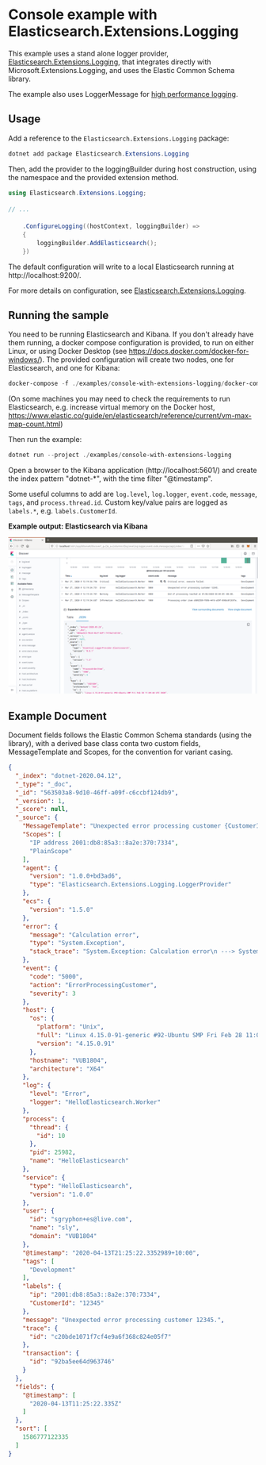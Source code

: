 # Console example with Elasticsearch.Extensions.Logging 

This example uses a stand alone logger provider, [Elasticsearch.Extensions.Logging](../../src/Elasticsearch.Extensions.Logging), that integrates directly with Microsoft.Extensions.Logging, and uses the Elastic Common Schema library.

The example also uses LoggerMessage for [high performance logging](https://docs.microsoft.com/en-us/aspnet/core/fundamentals/logging/loggermessage).

## Usage

Add a reference to the `Elasticsearch.Extensions.Logging` package:

```powershell
dotnet add package Elasticsearch.Extensions.Logging
```

Then, add the provider to the loggingBuilder during host construction, using the namespace and the provided extension method. 

```c#
using Elasticsearch.Extensions.Logging;

// ...

    .ConfigureLogging((hostContext, loggingBuilder) =>
    {
        loggingBuilder.AddElasticsearch();
    })
```

The default configuration will write to a local Elasticsearch running at http://localhost:9200/.

For more details on configuration, see [Elasticsearch.Extensions.Logging](../../src/Elasticsearch.Extensions.Logging).

## Running the sample

You need to be running Elasticsearch and Kibana. If you don't already have them running, a docker compose configuration is provided, to run on either Linux, or using Docker Desktop (see https://docs.docker.com/docker-for-windows/). The provided configuration will create two nodes, one for Elasticsearch, and one for Kibana:

```powershell
docker-compose -f ./examples/console-with-extensions-logging/docker-compose.yml up
```

(On some machines you may need to check the requirements to run Elasticsearch, e.g. increase virtual memory on the Docker host, https://www.elastic.co/guide/en/elasticsearch/reference/current/vm-max-map-count.html)

Then run the example:

```powershell
dotnet run --project ./examples/console-with-extensions-logging
```

Open a browser to the Kibana application (http://localhost:5601/) and create the index pattern "dotnet-*", with the time filter "@timestamp".

Some useful columns to add are `log.level`, `log.logger`, `event.code`, `message`, `tags`, and `process.thread.id`. Custom 
key/value pairs are logged as `labels.*`, e.g. `labels.CustomerId`.

**Example output: Elasticsearch via Kibana** 

![Example - Elasticsearch Kibana](example-elasticsearch-kibana.png)

## Example Document

Document fields follows the Elastic Common Schema standards (using the library), with a derived base class conta two custom fields, MessageTemplate and Scopes, for the convention for variant casing.

```json
{
  "_index": "dotnet-2020.04.12",
  "_type": "_doc",
  "_id": "563503a8-9d10-46ff-a09f-c6ccbf124db9",
  "_version": 1,
  "_score": null,
  "_source": {
    "MessageTemplate": "Unexpected error processing customer {CustomerId}.",
    "Scopes": [
      "IP address 2001:db8:85a3::8a2e:370:7334",
      "PlainScope"
    ],
    "agent": {
      "version": "1.0.0+bd3ad6",
      "type": "Elasticsearch.Extensions.Logging.LoggerProvider"
    },
    "ecs": {
      "version": "1.5.0"
    },
    "error": {
      "message": "Calculation error",
      "type": "System.Exception",
      "stack_trace": "System.Exception: Calculation error\n ---> System.DivideByZeroException: Attempted to divide by zero.\n   at HelloElasticsearch.Worker.ExecuteAsync(CancellationToken stoppingToken) in /home/sly/Code/essential-logging/examples/HelloElasticsearch/Worker.cs:line 80\n   --- End of inner exception stack trace ---\n   at HelloElasticsearch.Worker.ExecuteAsync(CancellationToken stoppingToken) in /home/sly/Code/essential-logging/examples/HelloElasticsearch/Worker.cs:line 84"
    },
    "event": {
      "code": "5000",
      "action": "ErrorProcessingCustomer",
      "severity": 3
    },
    "host": {
      "os": {
        "platform": "Unix",
        "full": "Linux 4.15.0-91-generic #92-Ubuntu SMP Fri Feb 28 11:09:48 UTC 2020",
        "version": "4.15.0.91"
      },
      "hostname": "VUB1804",
      "architecture": "X64"
    },
    "log": {
      "level": "Error",
      "logger": "HelloElasticsearch.Worker"
    },
    "process": {
      "thread": {
        "id": 10
      },
      "pid": 25982,
      "name": "HelloElasticsearch"
    },
    "service": {
      "type": "HelloElasticsearch",
      "version": "1.0.0"
    },
    "user": {
      "id": "sgryphon+es@live.com",
      "name": "sly",
      "domain": "VUB1804"
    },
    "@timestamp": "2020-04-13T21:25:22.3352989+10:00",
    "tags": [
      "Development"
    ],
    "labels": {
      "ip": "2001:db8:85a3::8a2e:370:7334",
      "CustomerId": "12345"
    },
    "message": "Unexpected error processing customer 12345.",
    "trace": {
      "id": "c20bde1071f7cf4e9a6f368c824e05f7"
    },
    "transaction": {
      "id": "92ba5ee64d963746"
    }
  },
  "fields": {
    "@timestamp": [
      "2020-04-13T11:25:22.335Z"
    ]
  },
  "sort": [
    1586777122335
  ]
}
```
